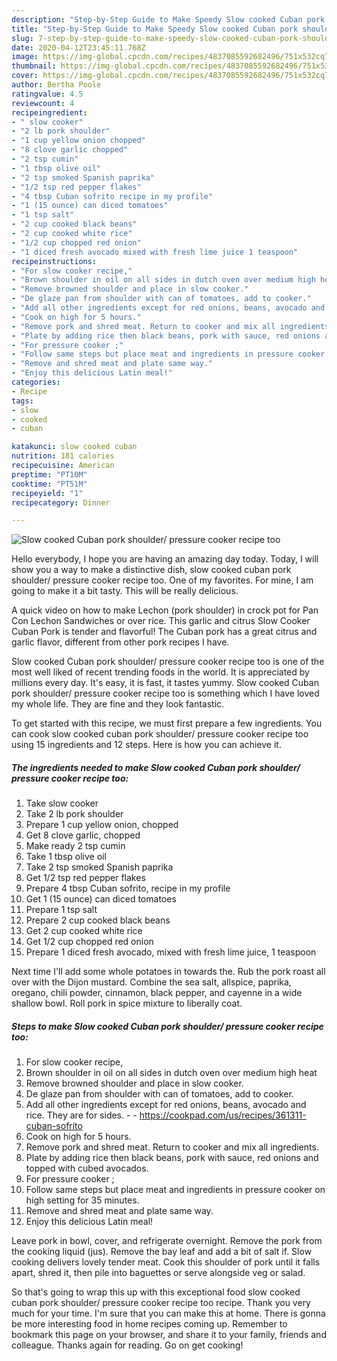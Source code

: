 ```yaml
---
description: "Step-by-Step Guide to Make Speedy Slow cooked Cuban pork shoulder/ pressure cooker recipe too"
title: "Step-by-Step Guide to Make Speedy Slow cooked Cuban pork shoulder/ pressure cooker recipe too"
slug: 7-step-by-step-guide-to-make-speedy-slow-cooked-cuban-pork-shoulder-pressure-cooker-recipe-too
date: 2020-04-12T23:45:11.768Z
image: https://img-global.cpcdn.com/recipes/4837085592682496/751x532cq70/slow-cooked-cuban-pork-shoulder-pressure-cooker-recipe-too-recipe-main-photo.jpg
thumbnail: https://img-global.cpcdn.com/recipes/4837085592682496/751x532cq70/slow-cooked-cuban-pork-shoulder-pressure-cooker-recipe-too-recipe-main-photo.jpg
cover: https://img-global.cpcdn.com/recipes/4837085592682496/751x532cq70/slow-cooked-cuban-pork-shoulder-pressure-cooker-recipe-too-recipe-main-photo.jpg
author: Bertha Poole
ratingvalue: 4.5
reviewcount: 4
recipeingredient:
- " slow cooker"
- "2 lb pork shoulder"
- "1 cup yellow onion chopped"
- "8 clove garlic chopped"
- "2 tsp cumin"
- "1 tbsp olive oil"
- "2 tsp smoked Spanish paprika"
- "1/2 tsp red pepper flakes"
- "4 tbsp Cuban sofrito recipe in my profile"
- "1 (15 ounce) can diced tomatoes"
- "1 tsp salt"
- "2 cup cooked black beans"
- "2 cup cooked white rice"
- "1/2 cup chopped red onion"
- "1 diced fresh avocado mixed with fresh lime juice 1 teaspoon"
recipeinstructions:
- "For slow cooker recipe,"
- "Brown shoulder in oil on all sides in dutch oven over medium high heat"
- "Remove browned shoulder and place in slow cooker."
- "De glaze pan from shoulder with can of tomatoes, add to cooker."
- "Add all other ingredients except for red onions, beans, avocado and rice. They are for sides.  https://cookpad.com/us/recipes/361311-cuban-sofrito"
- "Cook on high for 5 hours."
- "Remove pork and shred meat. Return to cooker and mix all ingredients."
- "Plate by adding rice then black beans, pork with sauce, red onions and topped with cubed avocados."
- "For pressure cooker ;"
- "Follow same steps but place meat and ingredients in pressure cooker on high setting for 35 minutes."
- "Remove and shred meat and plate same way."
- "Enjoy this delicious Latin meal!"
categories:
- Recipe
tags:
- slow
- cooked
- cuban

katakunci: slow cooked cuban 
nutrition: 181 calories
recipecuisine: American
preptime: "PT10M"
cooktime: "PT51M"
recipeyield: "1"
recipecategory: Dinner

---
```



![Slow cooked Cuban pork shoulder/ pressure cooker recipe too](https://img-global.cpcdn.com/recipes/4837085592682496/751x532cq70/slow-cooked-cuban-pork-shoulder-pressure-cooker-recipe-too-recipe-main-photo.jpg)

Hello everybody, I hope you are having an amazing day today. Today, I will show you a way to make a distinctive dish, slow cooked cuban pork shoulder/ pressure cooker recipe too. One of my favorites. For mine, I am going to make it a bit tasty. This will be really delicious.

A quick video on how to make Lechon (pork shoulder) in crock pot for Pan Con Lechon Sandwiches or over rice. This garlic and citrus Slow Cooker Cuban Pork is tender and flavorful! The Cuban pork has a great citrus and garlic flavor, different from other pork recipes I have.

Slow cooked Cuban pork shoulder/ pressure cooker recipe too is one of the most well liked of recent trending foods in the world. It is appreciated by millions every day. It's easy, it is fast, it tastes yummy. Slow cooked Cuban pork shoulder/ pressure cooker recipe too is something which I have loved my whole life. They are fine and they look fantastic.


To get started with this recipe, we must first prepare a few ingredients. You can cook slow cooked cuban pork shoulder/ pressure cooker recipe too using 15 ingredients and 12 steps. Here is how you can achieve it.

<!--inarticleads1-->

##### The ingredients needed to make Slow cooked Cuban pork shoulder/ pressure cooker recipe too:

1. Take  slow cooker
1. Take 2 lb pork shoulder
1. Prepare 1 cup yellow onion, chopped
1. Get 8 clove garlic, chopped
1. Make ready 2 tsp cumin
1. Take 1 tbsp olive oil
1. Take 2 tsp smoked Spanish paprika
1. Get 1/2 tsp red pepper flakes
1. Prepare 4 tbsp Cuban sofrito, recipe in my profile
1. Get 1 (15 ounce) can diced tomatoes
1. Prepare 1 tsp salt
1. Prepare 2 cup cooked black beans
1. Get 2 cup cooked white rice
1. Get 1/2 cup chopped red onion
1. Prepare 1 diced fresh avocado, mixed with fresh lime juice, 1 teaspoon


Next time I&#39;ll add some whole potatoes in towards the. Rub the pork roast all over with the Dijon mustard. Combine the sea salt, allspice, paprika, oregano, chili powder, cinnamon, black pepper, and cayenne in a wide shallow bowl. Roll pork in spice mixture to liberally coat. 

<!--inarticleads2-->

##### Steps to make Slow cooked Cuban pork shoulder/ pressure cooker recipe too:

1. For slow cooker recipe,
1. Brown shoulder in oil on all sides in dutch oven over medium high heat
1. Remove browned shoulder and place in slow cooker.
1. De glaze pan from shoulder with can of tomatoes, add to cooker.
1. Add all other ingredients except for red onions, beans, avocado and rice. They are for sides. -  - https://cookpad.com/us/recipes/361311-cuban-sofrito
1. Cook on high for 5 hours.
1. Remove pork and shred meat. Return to cooker and mix all ingredients.
1. Plate by adding rice then black beans, pork with sauce, red onions and topped with cubed avocados.
1. For pressure cooker ;
1. Follow same steps but place meat and ingredients in pressure cooker on high setting for 35 minutes.
1. Remove and shred meat and plate same way.
1. Enjoy this delicious Latin meal!


Leave pork in bowl, cover, and refrigerate overnight. Remove the pork from the cooking liquid (jus). Remove the bay leaf and add a bit of salt if. Slow cooking delivers lovely tender meat. Cook this shoulder of pork until it falls apart, shred it, then pile into baguettes or serve alongside veg or salad. 

So that's going to wrap this up with this exceptional food slow cooked cuban pork shoulder/ pressure cooker recipe too recipe. Thank you very much for your time. I'm sure that you can make this at home. There is gonna be more interesting food in home recipes coming up. Remember to bookmark this page on your browser, and share it to your family, friends and colleague. Thanks again for reading. Go on get cooking!
